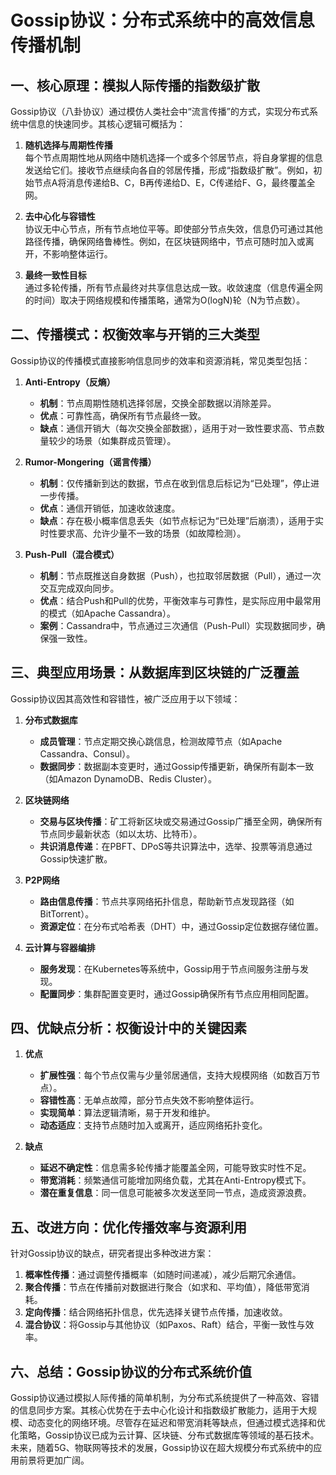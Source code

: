 # Gossip协议：分布式系统中的高效信息传播机制

## 一、核心原理：模拟人际传播的指数级扩散
Gossip协议（八卦协议）通过模仿人类社会中“流言传播”的方式，实现分布式系统中信息的快速同步。其核心逻辑可概括为：
1. **随机选择与周期性传播**  
   每个节点周期性地从网络中随机选择一个或多个邻居节点，将自身掌握的信息发送给它们。接收节点继续向各自的邻居传播，形成“指数级扩散”。例如，初始节点A将消息传递给B、C，B再传递给D、E，C传递给F、G，最终覆盖全网。

2. **去中心化与容错性**  
   协议无中心节点，所有节点地位平等。即使部分节点失效，信息仍可通过其他路径传播，确保网络鲁棒性。例如，在区块链网络中，节点可随时加入或离开，不影响整体运行。

3. **最终一致性目标**  
   通过多轮传播，所有节点最终对共享信息达成一致。收敛速度（信息传遍全网的时间）取决于网络规模和传播策略，通常为O(logN)轮（N为节点数）。

## 二、传播模式：权衡效率与开销的三大类型
Gossip协议的传播模式直接影响信息同步的效率和资源消耗，常见类型包括：

1. **Anti-Entropy（反熵）**
    - **机制**：节点周期性随机选择邻居，交换全部数据以消除差异。
    - **优点**：可靠性高，确保所有节点最终一致。
    - **缺点**：通信开销大（每次交换全部数据），适用于对一致性要求高、节点数量较少的场景（如集群成员管理）。

2. **Rumor-Mongering（谣言传播）**
    - **机制**：仅传播新到达的数据，节点在收到信息后标记为“已处理”，停止进一步传播。
    - **优点**：通信开销低，加速收敛速度。
    - **缺点**：存在极小概率信息丢失（如节点标记为“已处理”后崩溃），适用于实时性要求高、允许少量不一致的场景（如故障检测）。

3. **Push-Pull（混合模式）**
    - **机制**：节点既推送自身数据（Push），也拉取邻居数据（Pull），通过一次交互完成双向同步。
    - **优点**：结合Push和Pull的优势，平衡效率与可靠性，是实际应用中最常用的模式（如Apache Cassandra）。
    - **案例**：Cassandra中，节点通过三次通信（Push-Pull）实现数据同步，确保强一致性。

## 三、典型应用场景：从数据库到区块链的广泛覆盖
Gossip协议因其高效性和容错性，被广泛应用于以下领域：

1. **分布式数据库**
    - **成员管理**：节点定期交换心跳信息，检测故障节点（如Apache Cassandra、Consul）。
    - **数据同步**：数据副本变更时，通过Gossip传播更新，确保所有副本一致（如Amazon DynamoDB、Redis Cluster）。

2. **区块链网络**
    - **交易与区块传播**：矿工将新区块或交易通过Gossip广播至全网，确保所有节点同步最新状态（如以太坊、比特币）。
    - **共识消息传递**：在PBFT、DPoS等共识算法中，选举、投票等消息通过Gossip快速扩散。

3. **P2P网络**
    - **路由信息传播**：节点共享网络拓扑信息，帮助新节点发现路径（如BitTorrent）。
    - **资源定位**：在分布式哈希表（DHT）中，通过Gossip定位数据存储位置。

4. **云计算与容器编排**
    - **服务发现**：在Kubernetes等系统中，Gossip用于节点间服务注册与发现。
    - **配置同步**：集群配置变更时，通过Gossip确保所有节点应用相同配置。

## 四、优缺点分析：权衡设计中的关键因素

1. **优点**
    - **扩展性强**：每个节点仅需与少量邻居通信，支持大规模网络（如数百万节点）。
    - **容错性高**：无单点故障，部分节点失效不影响整体运行。
    - **实现简单**：算法逻辑清晰，易于开发和维护。
    - **动态适应**：支持节点随时加入或离开，适应网络拓扑变化。

2. **缺点**
    - **延迟不确定性**：信息需多轮传播才能覆盖全网，可能导致实时性不足。
    - **带宽消耗**：频繁通信可能增加网络负载，尤其在Anti-Entropy模式下。
    - **潜在重复信息**：同一信息可能被多次发送至同一节点，造成资源浪费。

## 五、改进方向：优化传播效率与资源利用
针对Gossip协议的缺点，研究者提出多种改进方案：
1. **概率性传播**：通过调整传播概率（如随时间递减），减少后期冗余通信。
2. **聚合传播**：节点在传播前对数据进行聚合（如求和、平均值），降低带宽消耗。
3. **定向传播**：结合网络拓扑信息，优先选择关键节点传播，加速收敛。
4. **混合协议**：将Gossip与其他协议（如Paxos、Raft）结合，平衡一致性与效率。

## 六、总结：Gossip协议的分布式系统价值
Gossip协议通过模拟人际传播的简单机制，为分布式系统提供了一种高效、容错的信息同步方案。其核心优势在于去中心化设计和指数级扩散能力，适用于大规模、动态变化的网络环境。尽管存在延迟和带宽消耗等缺点，但通过模式选择和优化策略，Gossip协议已成为云计算、区块链、分布式数据库等领域的基石技术。未来，随着5G、物联网等技术的发展，Gossip协议在超大规模分布式系统中的应用前景将更加广阔。